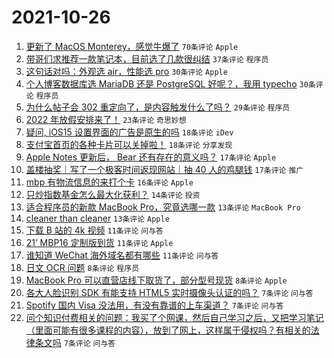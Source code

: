 # 2021-10-26

1. [更新了 MacOS Monterey，感觉牛爆了](https://www.v2ex.com/t/810529) `70条评论` `Apple`
1. [带哥们求推荐一款笔记本，目前选了几款很纠结](https://www.v2ex.com/t/810519) `37条评论` `程序员`
1. [这句话对吗：外观选 air，性能选 pro](https://www.v2ex.com/t/810538) `30条评论` `Apple`
1. [个人博客数据库选 MariaDB 还是 PostgreSQL 好呢？，我用 typecho](https://www.v2ex.com/t/810518) `30条评论` `程序员`
1. [为什么帖子会 302 重定向了，是内容触发什么了吗？](https://www.v2ex.com/t/810521) `29条评论` `程序员`
1. [2022 年放假安排来了！](https://www.v2ex.com/t/810537) `23条评论` `奇思妙想`
1. [疑问, iOS15 设置界面的广告是原生的吗](https://www.v2ex.com/t/810549) `18条评论` `iDev`
1. [支付宝首页的各种卡片可以关掉啦！](https://www.v2ex.com/t/810512) `18条评论` `分享发现`
1. [Apple Notes 更新后， Bear 还有存在的意义吗？](https://www.v2ex.com/t/810546) `17条评论` `Apple`
1. [盖楼抽奖｜写了一个极客时间返现网站｜抽 40 人的鸡腿钱](https://www.v2ex.com/t/810511) `17条评论` `推广`
1. [mbp 有物流信息的来打个卡](https://www.v2ex.com/t/810543) `16条评论` `Apple`
1. [只炒指数基金怎么最大化获利？](https://www.v2ex.com/t/810540) `14条评论` `投资`
1. [适合程序员的新款 MacBook Pro，究竟选哪一款](https://www.v2ex.com/t/810526) `13条评论` `MacBook Pro`
1. [cleaner than cleaner](https://www.v2ex.com/t/810517) `13条评论` `Apple`
1. [下载 B 站的 4k 视频](https://www.v2ex.com/t/810547) `11条评论` `问与答`
1. [21‘ MBP16 定制版到货](https://www.v2ex.com/t/810541) `11条评论` `Apple`
1. [谁知道 WeChat 海外域名都有哪些](https://www.v2ex.com/t/810524) `11条评论` `问与答`
1. [日文 OCR 问题](https://www.v2ex.com/t/810551) `8条评论` `程序员`
1. [MacBook Pro 可以直营店线下取货了，部分型号现货](https://www.v2ex.com/t/810534) `8条评论` `Apple`
1. [各大人脸识别 SDK 有能支持 HTML5 实时摄像头认证的吗？](https://www.v2ex.com/t/810525) `7条评论` `问与答`
1. [Spotify 国内 Visa 没法用，有没有靠谱的上车渠道？](https://www.v2ex.com/t/810536) `7条评论` `问与答`
1. [问个知识付费相关的问题：我买了个网课，然后自己学习之后，又把学习笔记（里面可能有很多课程的内容），放到了网上，这样属于侵权吗？有相关的法律条文吗](https://www.v2ex.com/t/810515) `7条评论` `问与答`
